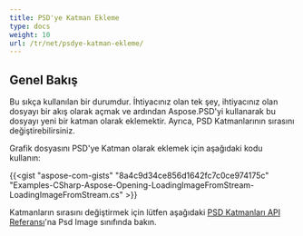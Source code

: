 ```yaml
---
title: PSD'ye Katman Ekleme
type: docs
weight: 10
url: /tr/net/psdye-katman-ekleme/
---
```


## **Genel Bakış**
Bu sıkça kullanılan bir durumdur. İhtiyacınız olan tek şey, ihtiyacınız olan dosyayı bir akış olarak açmak ve ardından Aspose.PSD'yi kullanarak bu dosyayı yeni bir katman olarak eklemektir. Ayrıca, PSD Katmanlarının sırasını değiştirebilirsiniz.


Grafik dosyasını PSD'ye Katman olarak eklemek için aşağıdaki kodu kullanın:

{{<gist "aspose-com-gists" "8a4c9d34ce856d1642fc7c0ce974175c" "Examples-CSharp-Aspose-Opening-LoadingImageFromStream-LoadingImageFromStream.cs" >}}


Katmanların sırasını değiştirmek için lütfen aşağıdaki [PSD Katmanları API Referansı](https://reference.aspose.com/psd/net/aspose.psd.fileformats.psd/psdimage/properties/layers)'na Psd Image sınıfında bakın.
